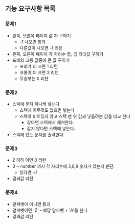 ## 기능 요구사항 목록

### 문제1
- 왼쪽, 오른쪽 페이지 값 차 구하기
  - -1 나오면 통과
  - 다른값이 나오면 -1 리턴
- 왼쪽, 오른쪽 페이지 각 자리수 합, 곱 최대값 구하기
- 포비와 크롱 값중에 큰 값 구하기
  - 포비가 더 크면 1 리턴
  - 크롱이 더 크면 2 리턴
  - 무승부는 0 리턴

### 문제2
- 스택에 문자 하나씩 넣는다
  - 스택에 아무것도 없으면 넣는다
  - 스택이 비어있지 않고 스택 맨 위 값과 넣을려는 값을 비교 한다
    - 같다면 스택에서 제거한다.
    - 같지 않다면 스택에 넣는다.
- 스택에 있는 문자를 출력한다

### 문제3
- 2 이하 이면 0 리턴
- 3 ~ number 까지 각 자리수에 3,6,9 숫자가 있는지 판단.
  - 있다면 +1
- 결과값 리턴

### 문제4
- 알파벳이 아니면 통과
- 알파벳이면 'Z' - 해당 알파벳 + 'A'를 한다
- 결과값 리턴